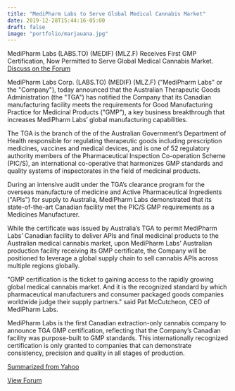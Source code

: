 ```yaml
---
title: "MediPharm Labs to Serve Global Medical Cannabis Market"
date: 2019-12-28T15:44:16-05:00
draft: false
image: "portfolio/marjauana.jpg"
---
```

MediPharm Labs (LABS.TO) (MEDIF) (MLZ.F) Receives First GMP Certification, Now Permitted to Serve Global Medical Cannabis Market. [Discuss on the Forum](https://forum.stockt.ca/t/labs-medipharm-labscorp-j)
<!--more-->

MediPharm Labs Corp. (LABS.TO) (MEDIF) (MLZ.F) ("MediPharm Labs" or the "Company"), today announced that the Australian Therapeutic Goods Administration (the "TGA") has notified the Company that its Canadian manufacturing facility meets the requirements for Good Manufacturing Practice for Medicinal Products ("GMP"), a key business breakthrough that increases MediPharm Labs’ global manufacturing capabilities.

The TGA is the branch of the of the Australian Government’s Department of Health responsible for regulating therapeutic goods including prescription medicines, vaccines and medical devices, and is one of 52 regulatory authority members of the Pharmaceutical Inspection Co-operation Scheme (PIC/S), an international co-operative that harmonizes GMP standards and quality systems of inspectorates in the field of medicinal products.

During an intensive audit under the TGA’s clearance program for the overseas manufacture of medicine and Active Pharmaceutical Ingredients ("APIs") for supply to Australia, MediPharm Labs demonstrated that its state-of-the-art Canadian facility met the PIC/S GMP requirements as a Medicines Manufacturer.

While the certificate was issued by Australia’s TGA to permit MediPharm Labs’ Canadian facility to deliver APIs and final medicinal products to the Australian medical cannabis market, upon MediPharm Labs’ Australian production facility receiving its GMP certificate, the Company will be positioned to leverage a global supply chain to sell cannabis APIs across multiple regions globally.

"GMP certification is the ticket to gaining access to the rapidly growing global medical cannabis market. And it is the recognized standard by which pharmaceutical manufacturers and consumer packaged goods companies worldwide judge their supply partners." said Pat McCutcheon, CEO of MediPharm Labs.

MediPharm Labs is the first Canadian extraction-only cannabis company to announce TGA GMP certification, reflecting that the Company’s Canadian facility was purpose-built to GMP standards. This internationally recognized certification is only granted to companies that can demonstrate consistency, precision and quality in all stages of production.

[Summarized from Yahoo](https://ca.finance.yahoo.com/news/medipharm-labs-receives-first-gmp-120010267.html)

[View Forum](https://forum.stockt.ca)
